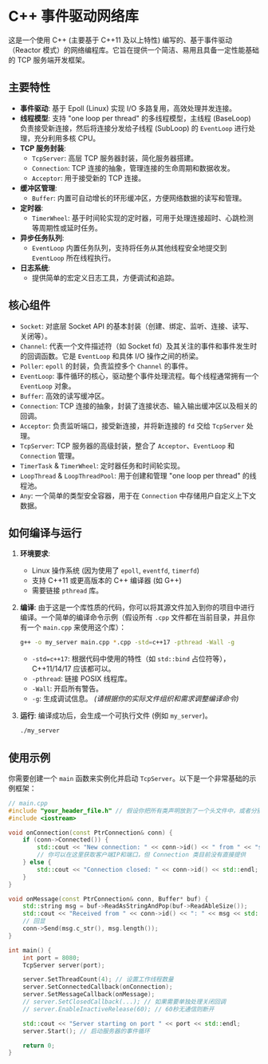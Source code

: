# C++ 事件驱动网络库

这是一个使用 C++ (主要基于 C++11 及以上特性) 编写的、基于事件驱动（Reactor 模式）的网络编程库。它旨在提供一个简洁、易用且具备一定性能基础的 TCP 服务端开发框架。

## 主要特性

*   **事件驱动**: 基于 Epoll (Linux) 实现 I/O 多路复用，高效处理并发连接。
*   **线程模型**: 支持 "one loop per thread" 的多线程模型，主线程 (BaseLoop) 负责接受新连接，然后将连接分发给子线程 (SubLoop) 的 `EventLoop` 进行处理，充分利用多核 CPU。
*   **TCP 服务封装**:
    *   `TcpServer`: 高层 TCP 服务器封装，简化服务器搭建。
    *   `Connection`: TCP 连接的抽象，管理连接的生命周期和数据收发。
    *   `Acceptor`: 用于接受新的 TCP 连接。
*   **缓冲区管理**:
    *   `Buffer`: 内置可自动增长的环形缓冲区，方便网络数据的读写和管理。
*   **定时器**:
    *   `TimerWheel`: 基于时间轮实现的定时器，可用于处理连接超时、心跳检测等周期性或延时任务。
*   **异步任务队列**:
    *   `EventLoop` 内置任务队列，支持将任务从其他线程安全地提交到 `EventLoop` 所在线程执行。
*   **日志系统**:
    *   提供简单的宏定义日志工具，方便调试和追踪。

## 核心组件

*   `Socket`: 对底层 Socket API 的基本封装（创建、绑定、监听、连接、读写、关闭等）。
*   `Channel`: 代表一个文件描述符（如 Socket fd）及其关注的事件和事件发生时的回调函数。它是 `EventLoop` 和具体 I/O 操作之间的桥梁。
*   `Poller`: `epoll` 的封装，负责监控多个 `Channel` 的事件。
*   `EventLoop`: 事件循环的核心，驱动整个事件处理流程。每个线程通常拥有一个 `EventLoop` 对象。
*   `Buffer`: 高效的读写缓冲区。
*   `Connection`: TCP 连接的抽象，封装了连接状态、输入输出缓冲区以及相关的回调。
*   `Acceptor`: 负责监听端口，接受新连接，并将新连接的 `fd` 交给 `TcpServer` 处理。
*   `TcpServer`: TCP 服务器的高级封装，整合了 `Acceptor`、`EventLoop` 和 `Connection` 管理。
*   `TimerTask` & `TimerWheel`: 定时器任务和时间轮实现。
*   `LoopThread` & `LoopThreadPool`: 用于创建和管理 "one loop per thread" 的线程池。
*   `Any`: 一个简单的类型安全容器，用于在 `Connection` 中存储用户自定义上下文数据。

## 如何编译与运行

1.  **环境要求**:
    *   Linux 操作系统 (因为使用了 `epoll`, `eventfd`, `timerfd`)
    *   支持 C++11 或更高版本的 C++ 编译器 (如 G++)
    *   需要链接 `pthread` 库。

2.  **编译**:
    由于这是一个库性质的代码，你可以将其源文件加入到你的项目中进行编译。一个简单的编译命令示例（假设所有 `.cpp` 文件都在当前目录，并且你有一个 `main.cpp` 来使用这个库）：

    ```bash
    g++ -o my_server main.cpp *.cpp -std=c++17 -pthread -Wall -g
    ```
    *   `-std=c++17`: 根据代码中使用的特性（如 `std::bind` 占位符等），C++11/14/17 应该都可以。
    *   `-pthread`: 链接 POSIX 线程库。
    *   `-Wall`: 开启所有警告。
    *   `-g`: 生成调试信息。
    *(请根据你的实际文件组织和需求调整编译命令)*

3.  **运行**:
    编译成功后，会生成一个可执行文件 (例如 `my_server`)。
    ```bash
    ./my_server
    ```

## 使用示例

你需要创建一个 `main` 函数来实例化并启动 `TcpServer`。以下是一个非常基础的示例框架：

```cpp
// main.cpp
#include "your_header_file.h" // 假设你把所有类声明放到了一个头文件中，或者分别包含
#include <iostream>

void onConnection(const PtrConnection& conn) {
    if (conn->Connected()) {
        std::cout << "New connection: " << conn->id() << " from " << "some_ip_port_info_here" << std::endl;
        // 你可以在这里获取客户端IP和端口，但 Connection 类目前没有直接提供
    } else {
        std::cout << "Connection closed: " << conn->id() << std::endl;
    }
}

void onMessage(const PtrConnection& conn, Buffer* buf) {
    std::string msg = buf->ReadAsStringAndPop(buf->ReadAbleSize());
    std::cout << "Received from " << conn->id() << ": " << msg << std::endl;
    // 回显
    conn->Send(msg.c_str(), msg.length());
}

int main() {
    int port = 8080;
    TcpServer server(port);

    server.SetThreadCount(4); // 设置工作线程数量
    server.SetConnectedCallback(onConnection);
    server.SetMessageCallback(onMessage);
    // server.SetClosedCallback(...); // 如果需要单独处理关闭回调
    // server.EnableInactiveRelease(60); // 60秒无通信则断开

    std::cout << "Server starting on port " << port << std::endl;
    server.Start(); // 启动服务器的事件循环

    return 0;
}
